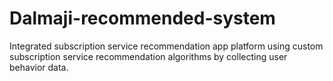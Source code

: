 # Dalmaji-recommended-system
Integrated subscription service recommendation app platform using custom subscription service recommendation algorithms by collecting user behavior data.

